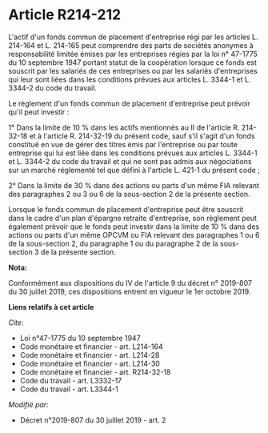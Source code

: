 # Article R214-212

L'actif d'un fonds commun de placement d'entreprise régi par les articles L. 214-164 et L. 214-165 peut comprendre des parts
de sociétés anonymes à responsabilité limitée émises par les entreprises régies par la loi n° 47-1775 du 10 septembre 1947
portant statut de la coopération lorsque ce fonds est souscrit par les salariés de ces entreprises ou par les salariés
d'entreprises qui leur sont liées dans les conditions prévues aux articles L. 3344-1 et L. 3344-2 du code du travail.

Le règlement d'un fonds commun de placement d'entreprise peut prévoir qu'il peut investir :

1° Dans la limite de 10 % dans les actifs mentionnés au II de l'article R. 214-32-18 et à l'article R. 214-32-19 du présent
code, sauf s'il s'agit d'un fonds constitué en vue de gérer des titres émis par l'entreprise ou par toute entreprise qui lui
est liée dans les conditions prévues aux articles L. 3344-1 et L. 3344-2 du code du travail et qui ne sont pas admis aux
négociations sur un marché réglementé tel que défini à l'article L. 421-1 du présent code ;

2° Dans la limite de 30 % dans des actions ou parts d'un même FIA relevant des paragraphes 2 ou 3 ou 6 de la sous-section 2
de la présente section.

Lorsque le fonds commun de placement d'entreprise peut être souscrit dans le cadre d'un plan d'épargne retraite d'entreprise,
son règlement peut également prévoir que le fonds peut investir dans la limite de 10 % dans des actions ou parts d'un même
OPCVM ou FIA relevant des paragraphes 1 ou 6 de la sous-section 2, du paragraphe 1 ou du paragraphe 2 de la sous-section 3 de
la présente section.

**Nota:**

Conformément aux dispositions du IV de l'article 9 du décret n° 2019-807 du 30 juillet 2019, ces dispositions entrent en
vigueur le 1er octobre 2019.

**Liens relatifs à cet article**

_Cite_:

  - Loi n°47-1775 du 10 septembre 1947
  - Code monétaire et financier - art. L214-164
  - Code monétaire et financier - art. L214-28
  - Code monétaire et financier - art. L214-30
  - Code monétaire et financier - art. R214-32-18
  - Code du travail - art. L3332-17
  - Code du travail - art. L3344-1

_Modifié par_:

  - Décret n°2019-807 du 30 juillet 2019 - art. 2
